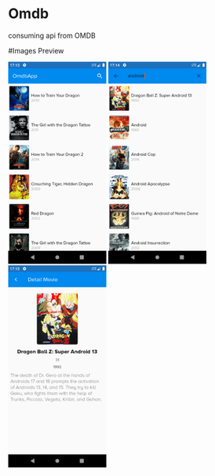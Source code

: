 # Omdb
consuming api from OMDB 

#Images Preview
<p float="left">
<img src="images/home.png" width=200/>
<img src="images/search.png" width=200/>
<img src="images/detail.png" width=200/>
</p>
